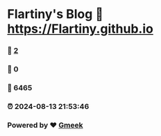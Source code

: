 # Flartiny's Blog :link: https://Flartiny.github.io 
### :page_facing_up: [2](https://Flartiny.github.io/tag.html) 
### :speech_balloon: 0 
### :hibiscus: 6465 
### :alarm_clock: 2024-08-13 21:53:46 
### Powered by :heart: [Gmeek](https://github.com/Meekdai/Gmeek)
